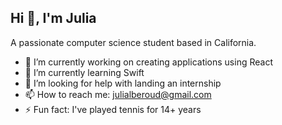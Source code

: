## Hi 👋, I'm Julia

A passionate computer science student based in California.

- 🔭 I’m currently working on creating applications using React
- 🌱 I’m currently learning Swift
- 🤔 I’m looking for help with landing an internship
- 📫 How to reach me: julialberoud@gmail.com
- ⚡ Fun fact: I've played tennis for 14+ years

